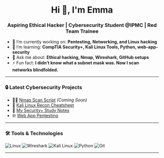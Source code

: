 <h1 align="center">Hi 👋, I'm Emma</h1>
<h3 align="center">Aspiring Ethical Hacker | Cybersecurity Student @IPMC | Red Team Trainee</h3>

- 🔭 I’m currently working on: **Pentesting, Networking, and Linux hacking**
- 🌱 I’m learning: **CompTIA Security+, Kali Linux Tools, Python, web-app-security**
- 💬 Ask me about: **Ethical hacking, Nmap, Wireshark, GitHub setups**
- ⚡ Fun fact: **I didn’t know what a subnet mask was. Now I scan networks blindfolded.**

---

### 🔒 Latest Cybersecurity Projects
- 🕵️‍♂️ [Nmap Scan Script](#) *(Coming Soon)*
- 🧠 [Kali Linux Recon Cheatsheet](#)
- 🎯 [My Security+ Study Notes](https://github.com/cybernerddd/Securityplus-notes/)
- 🌐 [Web App Pentesting](https://github.com/cybernerddd/Web-app-hacking)
---

### 🛠️ Tools & Technologies
![Linux](https://img.shields.io/badge/Linux-FCC624?style=flat-square&logo=linux&logoColor=black)
![Wireshark](https://img.shields.io/badge/Wireshark-1679A7?style=flat-square&logo=wireshark&logoColor=white)
![Kali Linux](https://img.shields.io/badge/Kali_Linux-557C94?style=flat-square&logo=kali-linux&logoColor=white)
![Python](https://img.shields.io/badge/Python-3776AB?style=flat-square&logo=python&logoColor=white)
![Git](https://img.shields.io/badge/Git-F05032?style=flat-square&logo=git&logoColor=white)

---


